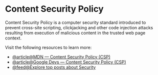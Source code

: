 # Content Security Policy

Content Security Policy is a computer security standard introduced to prevent cross-site scripting, clickjacking and other code injection attacks resulting from execution of malicious content in the trusted web page context.

Visit the following resources to learn more:

- [@article@MDN — Content Security Policy (CSP)](https://developer.mozilla.org/en-US/docs/Web/HTTP/CSP)
- [@article@Google Devs — Content Security Policy (CSP)](https://developers.google.com/web/fundamentals/security/csp)
- [@feed@Explore top posts about Security](https://app.daily.dev/tags/security?ref=roadmapsh)
